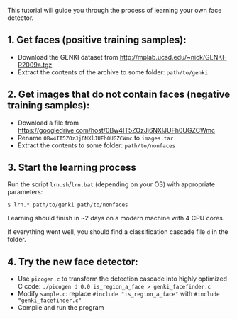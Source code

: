 This tutorial will guide you through the process of learning your own face detector.

## 1. Get faces (positive training samples):

* Download the GENKI dataset from <http://mplab.ucsd.edu/~nick/GENKI-R2009a.tgz>
* Extract the contents of the archive to some folder: `path/to/genki`

## 2. Get images that do not contain faces (negative training samples):

* Download a file from <https://googledrive.com/host/0Bw4IT5ZOzJj6NXlJUFh0UGZCWmc>
* Rename `0Bw4IT5ZOzJj6NXlJUFh0UGZCWmc` to `images.tar`
* Extract the contents to some folder: `path/to/nonfaces`

## 3. Start the learning process

Run the script `lrn.sh`/`lrn.bat` (depending on your OS) with appropriate parameters:

	$ lrn.* path/to/genki path/to/nonfaces

Learning should finish in ~2 days on a modern machine with 4 CPU cores.

If everything went well, you should find a classification cascade file `d` in the folder.

## 4. Try the new face detector:

* Use `picogen.c` to transform the detection cascade into highly optimized C code: `./picogen d 0.0 is_region_a_face > genki_facefinder.c`
* Modify `sample.c`: replace `#include "is_region_a_face"` with `#include "genki_facefinder.c"`
* Compile and run the program